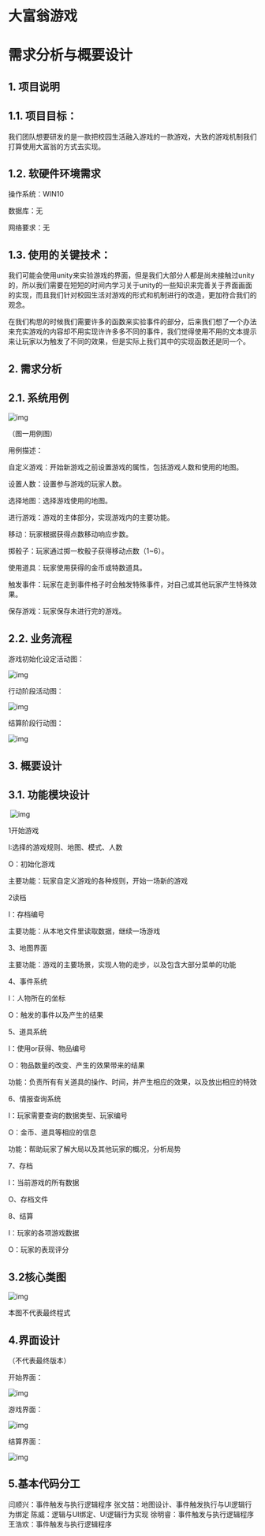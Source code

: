 # 大富翁游戏

# 需求分析与概要设计

 

## 1.  项目说明

## 1.1. 项目目标：

我们团队想要研发的是一款把校园生活融入游戏的一款游戏，大致的游戏机制我们打算使用大富翁的方式去实现。

## 1.2. 软硬件环境需求

操作系统：WIN10

数据库：无

网络要求：无

## 1.3. 使用的关键技术：

 

我们可能会使用unity来实验游戏的界面，但是我们大部分人都是尚未接触过unity的，所以我们需要在短短的时间内学习关于unity的一些知识来完善关于界面画面的实现，而且我们针对校园生活对游戏的形式和机制进行的改造，更加符合我们的观念。

在我们构思的时候我们需要许多的函数来实验事件的部分，后来我们想了一个办法来充实游戏的内容却不用实现许许多多不同的事件，我们觉得使用不用的文本提示来让玩家以为触发了不同的效果，但是实际上我们其中的实现函数还是同一个。

 

## 2.  需求分析

## 2.1. 系统用例

![img](file:////Users/epicfs/Library/Group%20Containers/UBF8T346G9.Office/TemporaryItems/msohtmlclip/clip_image002.jpg)

（图一用例图）

用例描述：

自定义游戏：开始新游戏之前设置游戏的属性，包括游戏人数和使用的地图。

设置人数：设置参与游戏的玩家人数。

选择地图：选择游戏使用的地图。

进行游戏：游戏的主体部分，实现游戏内的主要功能。

移动：玩家根据获得点数移动响应步数。

掷骰子：玩家通过掷一枚骰子获得移动点数（1~6）。

使用道具：玩家使用获得的金币或特数道具。

触发事件：玩家在走到事件格子时会触发特殊事件，对自己或其他玩家产生特殊效果。

保存游戏：玩家保存未进行完的游戏。

 

## 2.2. 业务流程

游戏初始化设定活动图：

![img](file:////Users/epicfs/Library/Group%20Containers/UBF8T346G9.Office/TemporaryItems/msohtmlclip/clip_image004.jpg)

行动阶段活动图：

![img](file:////Users/epicfs/Library/Group%20Containers/UBF8T346G9.Office/TemporaryItems/msohtmlclip/clip_image006.jpg)

 

结算阶段行动图：

![img](file:////Users/epicfs/Library/Group%20Containers/UBF8T346G9.Office/TemporaryItems/msohtmlclip/clip_image008.jpg)

 

## 3.  概要设计

## 3.1. 功能模块设计

​    ![img](file:////Users/epicfs/Library/Group%20Containers/UBF8T346G9.Office/TemporaryItems/msohtmlclip/clip_image010.jpg)

 1开始游戏

  I:选择的游戏规则、地图、模式、人数

 O：初始化游戏

 主要功能：玩家自定义游戏的各种规则，开始一场新的游戏

 2读档

  I：存档编号

  主要功能：从本地文件里读取数据，继续一场游戏

  3、地图界面

  主要功能：游戏的主要场景，实现人物的走步，以及包含大部分菜单的功能

  4、事件系统

 I：人物所在的坐标

  O：触发的事件以及产生的结果

  5、道具系统

  I：使用or获得、物品编号

  O：物品数量的改变、产生的效果带来的结果

  功能：负责所有有关道具的操作、时间，并产生相应的效果，以及放出相应的特效

  6、情报查询系统

  I：玩家需要查询的数据类型、玩家编号

  O：金币、道具等相应的信息

  功能：帮助玩家了解大局以及其他玩家的概况，分析局势

  7、存档

  I：当前游戏的所有数据

  O、存档文件

  8、结算

  I：玩家的各项游戏数据

  O：玩家的表现评分

## 3.2核心类图

![img](file:////Users/epicfs/Library/Group%20Containers/UBF8T346G9.Office/TemporaryItems/msohtmlclip/clip_image012.jpg)

本图不代表最终程式

 

## 4.界面设计

（不代表最终版本）

开始界面：

![img](file:////Users/epicfs/Library/Group%20Containers/UBF8T346G9.Office/TemporaryItems/msohtmlclip/clip_image014.jpg)

游戏界面：

![img](file:////Users/epicfs/Library/Group%20Containers/UBF8T346G9.Office/TemporaryItems/msohtmlclip/clip_image016.jpg)

 

结算界面：

![img](file:////Users/epicfs/Library/Group%20Containers/UBF8T346G9.Office/TemporaryItems/msohtmlclip/clip_image018.jpg)

## 5.基本代码分工
闫顺兴：事件触发与执行逻辑程序
张文喆：地图设计、事件触发执行与UI逻辑行为绑定
陈威：逻辑与UI绑定、UI逻辑行为实现
徐明睿：事件触发与执行逻辑程序
王浩欢：事件触发与执行逻辑程序
